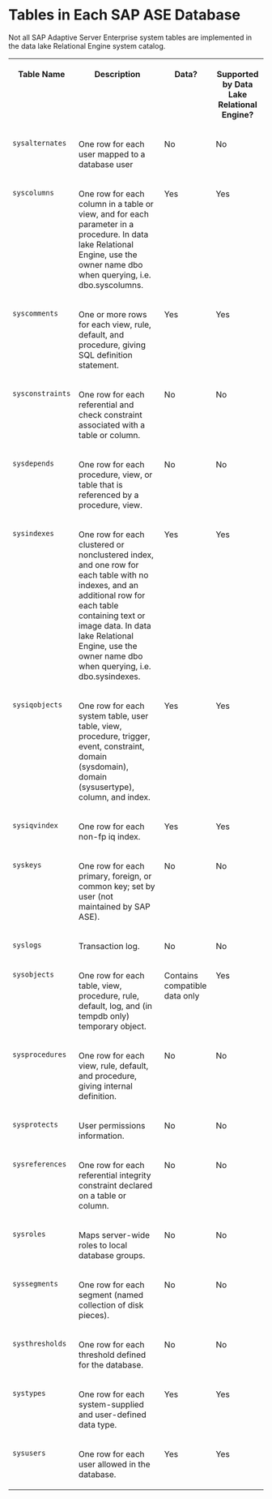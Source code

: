 <!-- loioa5d864cc84f21015b5d1e88185851da5 -->

# Tables in Each SAP ASE Database

Not all SAP Adaptive Server Enterprise system tables are implemented in the data lake Relational Engine system catalog.


<table>
<tr>
<th valign="top">

Table Name



</th>
<th valign="top">

Description



</th>
<th valign="top">

Data?



</th>
<th valign="top">

Supported by Data Lake Relational Engine?



</th>
</tr>
<tr>
<td valign="top">

`sysalternates`



</td>
<td valign="top">

One row for each user mapped to a database user



</td>
<td valign="top">

No



</td>
<td valign="top">

No



</td>
</tr>
<tr>
<td valign="top">

`syscolumns`



</td>
<td valign="top">

One row for each column in a table or view, and for each parameter in a procedure. In data lake Relational Engine, use the owner name dbo when querying, i.e. dbo.syscolumns.



</td>
<td valign="top">

Yes



</td>
<td valign="top">

Yes



</td>
</tr>
<tr>
<td valign="top">

`syscomments`



</td>
<td valign="top">

One or more rows for each view, rule, default, and procedure, giving SQL definition statement.



</td>
<td valign="top">

Yes



</td>
<td valign="top">

Yes



</td>
</tr>
<tr>
<td valign="top">

`sysconstraints`



</td>
<td valign="top">

One row for each referential and check constraint associated with a table or column.



</td>
<td valign="top">

No



</td>
<td valign="top">

No



</td>
</tr>
<tr>
<td valign="top">

`sysdepends`



</td>
<td valign="top">

One row for each procedure, view, or table that is referenced by a procedure, view.



</td>
<td valign="top">

No



</td>
<td valign="top">

No



</td>
</tr>
<tr>
<td valign="top">

`sysindexes`



</td>
<td valign="top">

One row for each clustered or nonclustered index, and one row for each table with no indexes, and an additional row for each table containing text or image data. In data lake Relational Engine, use the owner name dbo when querying, i.e. dbo.sysindexes.



</td>
<td valign="top">

Yes



</td>
<td valign="top">

Yes



</td>
</tr>
<tr>
<td valign="top">

`sysiqobjects`



</td>
<td valign="top">

One row for each system table, user table, view, procedure, trigger, event, constraint, domain \(sysdomain\), domain \(sysusertype\), column, and index.



</td>
<td valign="top">

Yes



</td>
<td valign="top">

Yes



</td>
</tr>
<tr>
<td valign="top">

`sysiqvindex`



</td>
<td valign="top">

One row for each non-fp iq index.



</td>
<td valign="top">

Yes



</td>
<td valign="top">

Yes



</td>
</tr>
<tr>
<td valign="top">

`syskeys`



</td>
<td valign="top">

One row for each primary, foreign, or common key; set by user \(not maintained by SAP ASE\).



</td>
<td valign="top">

No



</td>
<td valign="top">

No



</td>
</tr>
<tr>
<td valign="top">

`syslogs`



</td>
<td valign="top">

Transaction log.



</td>
<td valign="top">

No



</td>
<td valign="top">

No



</td>
</tr>
<tr>
<td valign="top">

`sysobjects`



</td>
<td valign="top">

One row for each table, view, procedure, rule, default, log, and \(in tempdb only\) temporary object.



</td>
<td valign="top">

Contains compatible data only



</td>
<td valign="top">

Yes



</td>
</tr>
<tr>
<td valign="top">

`sysprocedures`



</td>
<td valign="top">

One row for each view, rule, default, and procedure, giving internal definition.



</td>
<td valign="top">

No



</td>
<td valign="top">

No



</td>
</tr>
<tr>
<td valign="top">

`sysprotects`



</td>
<td valign="top">

User permissions information.



</td>
<td valign="top">

No



</td>
<td valign="top">

No



</td>
</tr>
<tr>
<td valign="top">

`sysreferences`



</td>
<td valign="top">

One row for each referential integrity constraint declared on a table or column.



</td>
<td valign="top">

No



</td>
<td valign="top">

No



</td>
</tr>
<tr>
<td valign="top">

`sysroles`



</td>
<td valign="top">

Maps server-wide roles to local database groups.



</td>
<td valign="top">

No



</td>
<td valign="top">

No



</td>
</tr>
<tr>
<td valign="top">

`syssegments`



</td>
<td valign="top">

One row for each segment \(named collection of disk pieces\).



</td>
<td valign="top">

No



</td>
<td valign="top">

No



</td>
</tr>
<tr>
<td valign="top">

`systhresholds`



</td>
<td valign="top">

One row for each threshold defined for the database.



</td>
<td valign="top">

No



</td>
<td valign="top">

No



</td>
</tr>
<tr>
<td valign="top">

`systypes`



</td>
<td valign="top">

One row for each system-supplied and user-defined data type.



</td>
<td valign="top">

Yes



</td>
<td valign="top">

Yes



</td>
</tr>
<tr>
<td valign="top">

`sysusers`



</td>
<td valign="top">

One row for each user allowed in the database.



</td>
<td valign="top">

Yes



</td>
<td valign="top">

Yes



</td>
</tr>
</table>

